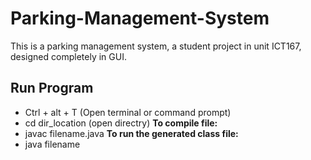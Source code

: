 # Parking-Management-System
This is a parking management system, a student project in unit ICT167, designed completely in GUI.

## Run Program
* Ctrl + alt + T (Open terminal or command prompt) 
* cd dir_location (open directry)
**To compile file:**
* javac filename.java
**To run the generated class file:**
* java filename
